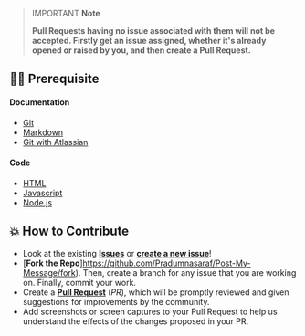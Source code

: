 > IMPORTANT **Note**
>
> **Pull Requests having no issue associated with them will not be accepted. Firstly get an issue assigned, whether it's already opened or raised by you, and then create a Pull Request.**

## 👨‍💻 Prerequisite

#### Documentation 

- [Git](https://git-scm.com/) 
- [Markdown](https://www.markdownguide.org/basic-syntax/)
- [Git with Atlassian](https://www.atlassian.com/git/tutorials/learn-git-with-bitbucket-cloud)

#### Code

- [HTML](https://www.w3schools.com/html/)
- [Javascript](https://www.w3schools.com/js/)
- [Node.js](https://www.w3schools.com/nodejs/)

## 💥 How to Contribute

- Look at the existing [**Issues**](https://github.com/Pradumnasaraf/Post-My-Message/issues) or [**create a new issue**](https://github.com/Pradumnasaraf/Post-My-Message/issues/new/choose)!
- [**Fork the Repo**]https://github.com/Pradumnasaraf/Post-My-Message/fork). Then, create a branch for any issue that you are working on. Finally, commit your work.
- Create a **[Pull Request](https://github.com/Pradumnasaraf/Post-My-Message/compare)** (_PR_), which will be promptly reviewed and given suggestions for improvements by the community.
- Add screenshots or screen captures to your Pull Request to help us understand the effects of the changes proposed in your PR.